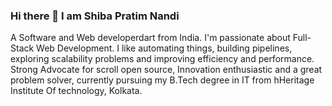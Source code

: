 ### Hi there 👋 I am Shiba Pratim Nandi

A Software and Web developerdart from India. I'm passionate about Full-Stack Web Development. I like automating things, building pipelines, exploring scalability problems and improving efficiency and performance. Strong Advocate for scroll open source, Innovation enthusiastic and a great problem solver, currently pursuing my B.Tech degree in IT from hHeritage Institute Of technology, Kolkata.

